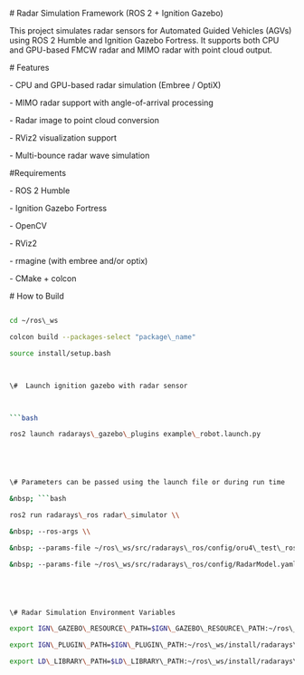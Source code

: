 \# Radar Simulation Framework (ROS 2 + Ignition Gazebo)



This project simulates radar sensors for Automated Guided Vehicles (AGVs) using ROS 2 Humble and Ignition Gazebo Fortress. It supports both CPU and GPU-based FMCW radar and MIMO radar with point cloud output.



\# Features



\- CPU and GPU-based radar simulation (Embree / OptiX)

\- MIMO radar support with angle-of-arrival processing

\- Radar image to point cloud conversion

\- RViz2 visualization support

\- Multi-bounce radar wave simulation



\#Requirements



\- ROS 2 Humble

\- Ignition Gazebo Fortress

\- OpenCV

\- RViz2

\- rmagine (with embree and/or optix)

\- CMake + colcon





\# How to Build



```bash

cd ~/ros\_ws

colcon build --packages-select "package\_name"

source install/setup.bash



\#  Launch ignition gazebo with radar sensor



```bash

ros2 launch radarays\_gazebo\_plugins example\_robot.launch.py





\# Parameters can be passed using the launch file or during run time

&nbsp; ```bash

ros2 run radarays\_ros radar\_simulator \\

&nbsp; --ros-args \\

&nbsp; --params-file ~/ros\_ws/src/radarays\_ros/config/oru4\_test\_ros2.yaml \\

&nbsp; --params-file ~/ros\_ws/src/radarays\_ros/config/RadarModel.yaml





\# Radar Simulation Environment Variables

export IGN\_GAZEBO\_RESOURCE\_PATH=$IGN\_GAZEBO\_RESOURCE\_PATH:~/ros\_ws/src/radarays\_gazebo\_plugins

export IGN\_PLUGIN\_PATH=$IGN\_PLUGIN\_PATH:~/ros\_ws/install/radarays\_gazebo\_plugins/lib

export LD\_LIBRARY\_PATH=$LD\_LIBRARY\_PATH:~/ros\_ws/install/radarays\_gazebo\_plugins/lib:~/ros\_ws/install/rmagine/lib




